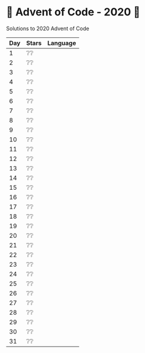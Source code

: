 # 🎄 Advent of Code - 2020 🎄

Solutions to 2020 Advent of Code


| Day | Stars | Language |
|-----|-------|----------|
| 1   | ❔❔    |          |
| 2   | ❔❔    |          |
| 3   | ❔❔    |          |
| 4   | ❔❔    |          |
| 5   | ❔❔    |          |
| 6   | ❔❔    |          |
| 7   | ❔❔    |          |
| 8   | ❔❔    |          |
| 9   | ❔❔    |          |
| 10  | ❔❔    |          |
| 11  | ❔❔    |          |
| 12  | ❔❔    |          |
| 13  | ❔❔    |          |
| 14  | ❔❔    |          |
| 15  | ❔❔    |          |
| 16  | ❔❔    |          |
| 17  | ❔❔    |          |
| 18  | ❔❔    |          |
| 19  | ❔❔    |          |
| 20  | ❔❔    |          |
| 21  | ❔❔    |          |
| 22  | ❔❔    |          |
| 23  | ❔❔    |          |
| 24  | ❔❔    |          |
| 25  | ❔❔    |          |
| 26  | ❔❔    |          |
| 27  | ❔❔    |          |
| 28  | ❔❔    |          |
| 29  | ❔❔    |          |
| 30  | ❔❔    |          |
| 31  | ❔❔    |          |
